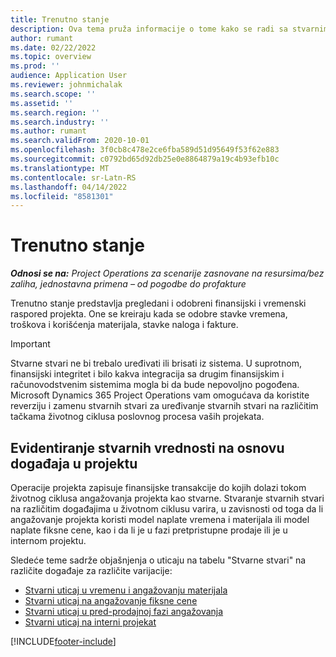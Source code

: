 ```yaml
---
title: Trenutno stanje
description: Ova tema pruža informacije o tome kako se radi sa stvarnim podacima u usluzi Microsoft Dynamics 365 Project Operations.
author: rumant
ms.date: 02/22/2022
ms.topic: overview
ms.prod: ''
audience: Application User
ms.reviewer: johnmichalak
ms.search.scope: ''
ms.assetid: ''
ms.search.region: ''
ms.search.industry: ''
ms.author: rumant
ms.search.validFrom: 2020-10-01
ms.openlocfilehash: 3f0cb8c478e2ce6fba589d51d95649f53f62e883
ms.sourcegitcommit: c0792bd65d92db25e0e8864879a19c4b93efb10c
ms.translationtype: MT
ms.contentlocale: sr-Latn-RS
ms.lasthandoff: 04/14/2022
ms.locfileid: "8581301"
---
```

# <a name="actuals"></a>Trenutno stanje

_**Odnosi se na:** Project Operations za scenarije zasnovane na resursima/bez zaliha, jednostavna primena – od pogodbe do profakture_

Trenutno stanje predstavlja pregledani i odobreni finansijski i vremenski raspored projekta. One se kreiraju kada se odobre stavke vremena, troškova i korišćenja materijala, stavke naloga i fakture.

> [!IMPORTANT]
> Stvarne stvari ne bi trebalo uređivati ili brisati iz sistema. U suprotnom, finansijski integritet i bilo kakva integracija sa drugim finansijskim i računovodstvenim sistemima mogla bi da bude nepovoljno pogođena. Microsoft Dynamics 365 Project Operations vam omogućava da koristite reverziju i zamenu stvarnih stvari za uređivanje stvarnih stvari na različitim tačkama životnog ciklusa poslovnog procesa vaših projekata.

## <a name="recording-actuals-based-on-project-events"></a>Evidentiranje stvarnih vrednosti na osnovu događaja u projektu

Operacije projekta zapisuje finansijske transakcije do kojih dolazi tokom životnog ciklusa angažovanja projekta kao stvarne. Stvaranje stvarnih stvari na različitim događajima u životnom ciklusu varira, u zavisnosti od toga da li angažovanje projekta koristi model naplate vremena i materijala ili model naplate fiksne cene, kao i da li je u fazi pretpristupne prodaje ili je u internom projektu.

Sledeće teme sadrže objašnjenja o uticaju na tabelu "Stvarne stvari" na različite događaje za različite varijacije:

- [Stvarni uticaj u vremenu i angažovanju materijala](ActualsonTM.md)
- [Stvarni uticaj na angažovanje fiksne cene](ActualonFP.md)
- [Stvarni uticaj u pred-prodajnoj fazi angažovanja](ActualonPreSales.md)
- [Stvarni uticaj na interni projekat](ActualonInternal.md)

[!INCLUDE[footer-include](../includes/footer-banner.md)]

